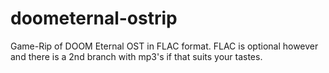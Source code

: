 # doometernal-ostrip
Game-Rip of DOOM Eternal OST in FLAC format. FLAC is optional however and there is a 2nd branch with mp3's if that suits your tastes.
